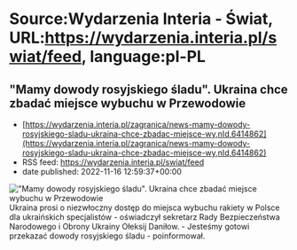 # Source:Wydarzenia Interia - Świat, URL:https://wydarzenia.interia.pl/swiat/feed, language:pl-PL

## "Mamy dowody rosyjskiego śladu". Ukraina chce zbadać miejsce wybuchu w Przewodowie
 - [https://wydarzenia.interia.pl/zagranica/news-mamy-dowody-rosyjskiego-sladu-ukraina-chce-zbadac-miejsce-wy,nId,6414862](https://wydarzenia.interia.pl/zagranica/news-mamy-dowody-rosyjskiego-sladu-ukraina-chce-zbadac-miejsce-wy,nId,6414862)
 - RSS feed: https://wydarzenia.interia.pl/swiat/feed
 - date published: 2022-11-16 12:59:37+00:00

<p><a href="https://wydarzenia.interia.pl/zagranica/news-mamy-dowody-rosyjskiego-sladu-ukraina-chce-zbadac-miejsce-wy,nId,6414862"><img align="left" alt="&quot;Mamy dowody rosyjskiego śladu&quot;. Ukraina chce zbadać miejsce wybuchu w Przewodowie" src="https://i.iplsc.com/mamy-dowody-rosyjskiego-sladu-ukraina-chce-zbadac-miejsce-wy/000GCJTXON88EFV5-C321.jpg" /></a>Ukraina prosi o niezwłoczny dostęp do miejsca wybuchu rakiety w Polsce dla ukraińskich specjalistów - oświadczył sekretarz Rady Bezpieczeństwa Narodowego i Obrony Ukrainy Ołeksij Daniłow. - Jesteśmy gotowi przekazać dowody rosyjskiego śladu - poinformował.</p><br clear="all" />

